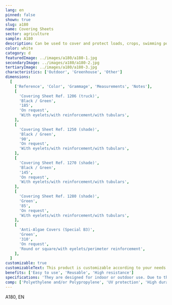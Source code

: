 ```yaml
---
lang: en
pinned: false
shown: true
slug: a180
name: Covering Sheets
sector: agriculture
sample: A180
description: Can be used to cover and protect loads, crops, swimming pools, water reservoirs, among others. They also function as covers during the transportation of goods in trucks.
color: white
category: d
featuredImage: ../images/a180/a180-1.jpg
secondaryImage: ../images/a180/a180-2.jpg
tertiaryImage: ../images/a180/a180-3.jpg
characteristics: ['Outdoor', 'Greenhouse', 'Other']
dimensions:
  [
    ['Reference', 'Color', 'Grammage', 'Measurements', 'Notes'],
    [
      'Covering Sheet Ref. 1206 (truck)',
      'Black / Green',
      '185',
      'On request',
      'With eyelets/with reinforcement/with tubulars',
    ],
    [
      'Covering Sheet Ref. 1250 (shade)',
      'Black / Green',
      '90',
      'On request',
      'With eyelets/with reinforcement/with tubulars',
    ],
    [
      'Covering Sheet Ref. 1270 (shade)',
      'Black / Green',
      '145',
      'On request',
      'With eyelets/with reinforcement/with tubulars',
    ],
    [
      'Covering Sheet Ref. 1280 (shade)',
      'Green',
      '85',
      'On request',
      'With eyelets/with reinforcement/with tubulars',
    ],
    [
      'Anti-Algae Covers (Special B3)',
      'Green',
      '310',
      'On request',
      'Round or square/with eyelets/perimeter reinforcement',
    ],
  ]
customizable: true
customizableText: This product is customizable according to your needs. Contact us for more information.
benefits: ['Easy to use', 'Reusable', 'High resistance']
specifications: 'They are designed for indoor or outdoor use. Due to their durability, they can also be used in construction.'
comp: ['Polyethylene and/or Polypropylene', 'UV protection', 'High durability and resistance']
---
```


A180, EN
